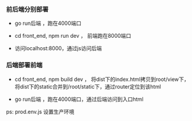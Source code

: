 ### 前后端分别部署
* go run后端 ，跑在4000端口

* cd front_end, npm run dev ， 前端跑在8000端口

* 访问localhost:8000，通过js访问后端


### 后端部署前端

* cd front_end, npm build dev ， 将dist下的index.html拷贝到root/view下，将dist下的static合并到/root/static下，通过router定位到该html

* go run后端 ，跑在4000端口，通过后端访问到入口html


ps: prod.env.js 设置生产环境